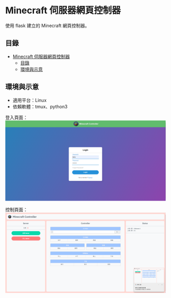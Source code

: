 # Minecraft 伺服器網頁控制器
使用 flask 建立的 Minecraft 網頁控制器。

## 目錄
- [Minecraft 伺服器網頁控制器](#minecraft-伺服器網頁控制器)
  - [目錄](#目錄)
  - [環境與示意](#環境與示意)

## 環境與示意
+ 適用平台：Linux
+ 依賴軟體：tmux、python3

登入頁面：
![](./img/login.png)

控制頁面：
![](./img/controller.png)
